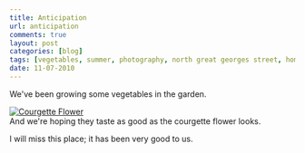 ```yaml
---
title: Anticipation
url: anticipation
comments: true
layout: post
categories: [blog]
tags: [vegetables, summer, photography, north great georges street, home, growing, garden, flower]
date: 11-07-2010
---
```

<p class="intro">We've been growing some vegetables in the garden.</p>
<a href="http://www.flickr.com/photos/paulmmay/4781974271/" title="Courgette Flower by paulmmay, on Flickr"><img src="http://farm5.static.flickr.com/4137/4781974271_54b73184f3_z.jpg" class="flickr" alt="Courgette Flower"></a><br />
And we're hoping they taste as good as the courgette flower looks.

I will miss this place; it has been very good to us.

